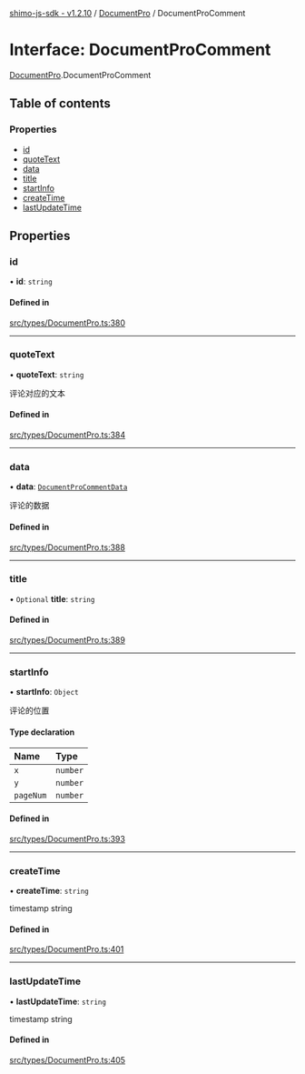 [shimo-js-sdk - v1.2.10](/README.md) / [DocumentPro](/modules/DocumentPro.md) / DocumentProComment

# Interface: DocumentProComment

[DocumentPro](/modules/DocumentPro.md).DocumentProComment

## Table of contents

### Properties

- [id](/interfaces/DocumentPro.DocumentProComment.md#id)
- [quoteText](/interfaces/DocumentPro.DocumentProComment.md#quotetext)
- [data](/interfaces/DocumentPro.DocumentProComment.md#data)
- [title](/interfaces/DocumentPro.DocumentProComment.md#title)
- [startInfo](/interfaces/DocumentPro.DocumentProComment.md#startinfo)
- [createTime](/interfaces/DocumentPro.DocumentProComment.md#createtime)
- [lastUpdateTime](/interfaces/DocumentPro.DocumentProComment.md#lastupdatetime)

## Properties

### id

• **id**: `string`

#### Defined in

[src/types/DocumentPro.ts:380](https://github.com/byte9527/shimo-js-sdk/blob/main/src/types/DocumentPro.ts#L380)

___

### quoteText

• **quoteText**: `string`

评论对应的文本

#### Defined in

[src/types/DocumentPro.ts:384](https://github.com/byte9527/shimo-js-sdk/blob/main/src/types/DocumentPro.ts#L384)

___

### data

• **data**: [`DocumentProCommentData`](/interfaces/DocumentPro.DocumentProCommentData.md)

评论的数据

#### Defined in

[src/types/DocumentPro.ts:388](https://github.com/byte9527/shimo-js-sdk/blob/main/src/types/DocumentPro.ts#L388)

___

### title

• `Optional` **title**: `string`

#### Defined in

[src/types/DocumentPro.ts:389](https://github.com/byte9527/shimo-js-sdk/blob/main/src/types/DocumentPro.ts#L389)

___

### startInfo

• **startInfo**: `Object`

评论的位置

#### Type declaration

| Name | Type |
| :------ | :------ |
| `x` | `number` |
| `y` | `number` |
| `pageNum` | `number` |

#### Defined in

[src/types/DocumentPro.ts:393](https://github.com/byte9527/shimo-js-sdk/blob/main/src/types/DocumentPro.ts#L393)

___

### createTime

• **createTime**: `string`

timestamp string

#### Defined in

[src/types/DocumentPro.ts:401](https://github.com/byte9527/shimo-js-sdk/blob/main/src/types/DocumentPro.ts#L401)

___

### lastUpdateTime

• **lastUpdateTime**: `string`

timestamp string

#### Defined in

[src/types/DocumentPro.ts:405](https://github.com/byte9527/shimo-js-sdk/blob/main/src/types/DocumentPro.ts#L405)
